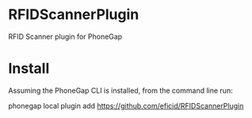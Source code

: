RFIDScannerPlugin
=================

RFID Scanner plugin for PhoneGap

Install
========
Assuming the PhoneGap CLI is installed, from the command line run:

phonegap local plugin add https://github.com/eficid/RFIDScannerPlugin
